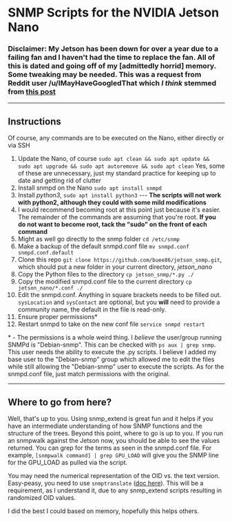 # SNMP Scripts for the NVIDIA Jetson Nano

### **Disclaimer**: My Jetson has been down for over a year due to a failing fan and I haven't had the time to replace the fan. All of this is dated and going off of my [admittedly horrid] memory. Some tweaking may be needed. This was a request from Reddit user /u/IMayHaveGoogledThat which *I think* stemmed from [this post](https://www.reddit.com/r/LibreNMS/comments/eog5xa/what_am_i_missing_with_custom_oids/)

---

## Instructions
Of course, any commands are to be executed on the Nano, either directly or via SSH
1. Update the Nano, of course `sudo apt clean && sudo apt update && sudo apt upgrade && sudo apt autoremove && sudo apt clean`
Yes, some of these are unnecessary, just my standard practice for keeping up to date and getting rid of clutter
2. Install snmpd on the Nano `sudo apt install snmpd`
3. Install *python3*, `sudo apt install python3` --- **The scripts will not work with python2, although they could with some mild modifications**
4. I would recommend becoming root at this point just because it's easier. The remainder of the commands are assuming that you're root. **If you do not want to become root, tack the "sudo" on the front of each command**
5. Might as well go directly to the snmp folder `cd /etc/snmp`
6. Make a backup of the default snmpd.conf file `mv snmpd.conf snmpd.conf.default`
7. Clone this repo `git clone https://github.com/buee86/jetson_snmp.git`, which should put a new folder in your current directory, *jetson_nano*
8. Copy the Python files to the directory `cp jetson_snmp/*.py ./`
9. Copy the modified snmpd.conf file to the current directory `cp jetson_nano/*.conf ./`
10. Edit the snmpd.conf. Anything in square brackets needs to be filled out. `sysLocation` and `sysContact` are optional, but you **will** need to provide a community name, the default in the file is read-only.
11. Ensure proper permissions*
12. Restart snmpd to take on the new conf file `service snmpd restart`

\* - The permissions is a whole weird thing. I *believe* the user/group running SNMPd is "Debian-snmp". This can be checked with `ps aux | grep snmp`. This user needs the ability to execute the .py scripts. I believe I added my base user to the "Debian-snmp" group which allowed me to edit the files while still allowing the "Debian-snmp" user to execute the scripts. As for the snmpd.conf file, just match permissions with the original.

---

## Where to go from here?
Well, that's up to you. Using snmp_extend is great fun and it helps if you have an intermediate understanding of how SNMP functions and the structure of the trees.  Beyond this point, where to go is up to you.  If you run an snmpwalk against the Jetson now, you should be able to see the values returned. You can grep for the terms as seen in the snmpd.conf file. For example, `[snmpwalk command] | grep GPU_LOAD` will give you the SNMP line for the GPU_LOAD as pulled via the script.

You may need the numerical representation of the OID vs. the text version. Easy-peasy, you need to use `snmptranslate` ([doc here](https://net-snmp.sourceforge.io/tutorial/tutorial-5/commands/snmptranslate.html)). This will be a requirement, as I understand it, due to any snmp_extend scripts resulting in randomized OID values.

I did the best I could based on memory, hopefully this helps others.